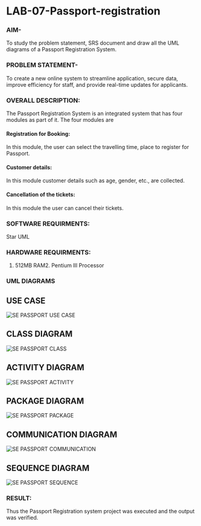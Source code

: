 # LAB-07-Passport-registration

### AIM-
To study the problem statement, SRS document and draw all the UML diagrams of a
Passport Registration System.

### PROBLEM STATEMENT-
To create a new online system to streamline application, secure data, improve efficiency for staff, and provide real-time updates for applicants.

### OVERALL DESCRIPTION:
The Passport Registration System is an integrated system that has four modules as part of
it. The four modules are
#### Registration for Booking:
In this module, the user can select the travelling time, place to register for Passport.
#### Customer details:
In this module customer details such as age, gender, etc., are collected.
#### Cancellation of the tickets:
In this module the user can cancel their tickets.
### SOFTWARE REQUIRMENTS:
Star UML
### HARDWARE REQUIRMENTS:
1. 512MB RAM2. Pentium III Processor
### UML DIAGRAMS
## USE CASE
![SE PASSPORT USE CASE](https://github.com/user-attachments/assets/805ce2ef-842e-42a2-9e08-a6eec953bffa)
## CLASS DIAGRAM
![SE PASSPORT CLASS](https://github.com/user-attachments/assets/8b16af02-f7f8-47c6-9bc5-77d636992d7f)

## ACTIVITY DIAGRAM
![SE PASSPORT ACTIVITY](https://github.com/user-attachments/assets/600c6975-54a7-42a7-9858-0b8b5f012e3f)

## PACKAGE DIAGRAM
![SE PASSPORT PACKAGE](https://github.com/user-attachments/assets/4c63d916-4763-4e60-8999-60df9855fc64)

## COMMUNICATION DIAGRAM

![SE PASSPORT COMMUNICATION](https://github.com/user-attachments/assets/a89bdb38-edf3-4802-8e83-fe63381769c5)

## SEQUENCE DIAGRAM


![SE PASSPORT SEQUENCE](https://github.com/user-attachments/assets/14803ac8-7d75-4feb-8ef4-859a75a80f6e)

### RESULT:
Thus the Passport Registration system project was executed and the output was verified.
